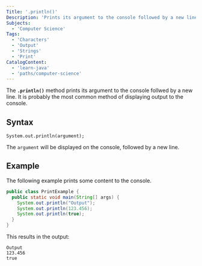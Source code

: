 ```yaml
---
Title: '.println()'
Description: 'Prints its argument to the console followed by a new line.'
Subjects:
  - 'Computer Science'
Tags:
  - 'Characters'
  - 'Output'
  - 'Strings'
  - 'Print'
CatalogContent:
  - 'learn-java'
  - 'paths/computer-science'
---
```


The **`.println()`** method prints its argument to the console follwed by a new line. It is probably the most common method of displaying output to the console.

## Syntax

```pseudo
System.out.println(argument);
```

The `argument` will be displayed on the console, followed by a new line.

## Example

The following example prints some content to the console.

```java
public class PrintExample {
  public static void main(String[] args) {
    System.out.println("Output");
    System.out.println(123.456);
    System.out.println(true);
  }
}
```

This results in the output:

```shell
Output
123.456
true
```
